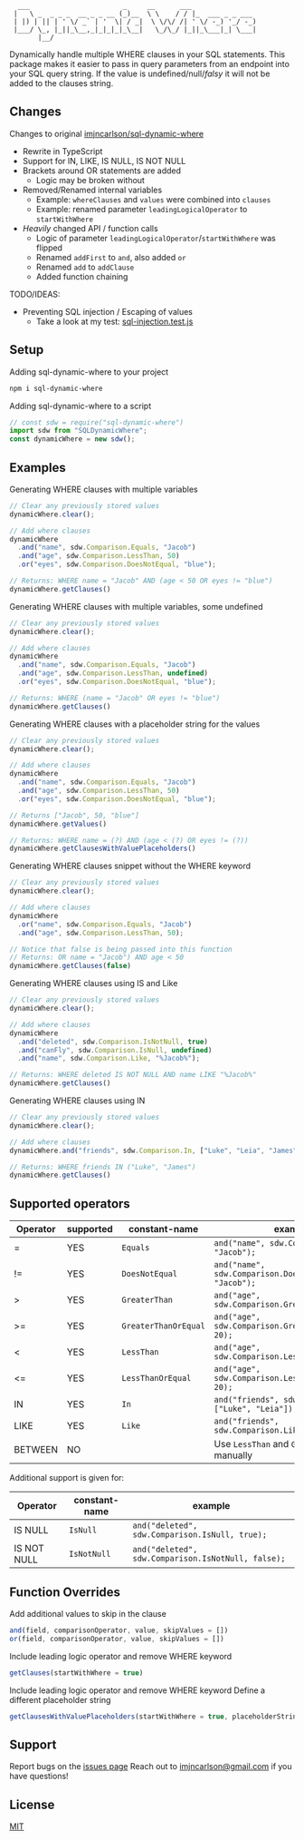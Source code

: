 ```
  ___                       _     __      ___
 |   \ _  _ _ _  __ _ _ __ (_)__  \ \    / / |_  ___ _ _ ___
 | |) | || | ' \/ _` | '  \| / _|  \ \/\/ /| ' \/ -_) '_/ -_)
 |___/ \_, |_||_\__,_|_|_|_|_\__|   \_/\_/ |_||_\___|_| \___|
       |__/
```

Dynamically handle multiple WHERE clauses in your SQL statements.
This package makes it easier to pass in query parameters from an endpoint into your SQL query string.
If the value is undefined/null/_falsy_ it will not be added to the clauses string.

## Changes

Changes to original [imjncarlson/sql-dynamic-where](https://github.com/imjncarlson/sql-dynamic-where)

- Rewrite in TypeScript
- Support for IN, LIKE, IS NULL, IS NOT NULL
- Brackets around OR statements are added
  - Logic may be broken without
- Removed/Renamed internal variables
  - Example: `whereClauses` and `values` were combined into `clauses`
  - Example: renamed parameter `leadingLogicalOperator` to `startWithWhere`
- _Heavily_ changed API / function calls
  - Logic of parameter `leadingLogicalOperator`/`startWithWhere` was flipped
  - Renamed `addFirst` to `and`, also added `or`
  - Renamed `add` to `addClause`
  - Added function chaining

TODO/IDEAS:

- Preventing SQL injection / Escaping of values
  - Take a look at my test: [sql-injection.test.js](./tests/sql-injection.test.js)

## Setup

Adding sql-dynamic-where to your project

```bash
npm i sql-dynamic-where
```

Adding sql-dynamic-where to a script

```js
// const sdw = require("sql-dynamic-where")
import sdw from "SQLDynamicWhere";
const dynamicWhere = new sdw();
```

## Examples

Generating WHERE clauses with multiple variables

```js
// Clear any previously stored values
dynamicWhere.clear();

// Add where clauses
dynamicWhere
  .and("name", sdw.Comparison.Equals, "Jacob")
  .and("age", sdw.Comparison.LessThan, 50)
  .or("eyes", sdw.Comparison.DoesNotEqual, "blue");

// Returns: WHERE name = "Jacob" AND (age < 50 OR eyes != "blue")
dynamicWhere.getClauses()
```

Generating WHERE clauses with multiple variables, some undefined

```js
// Clear any previously stored values
dynamicWhere.clear();

// Add where clauses
dynamicWhere
  .and("name", sdw.Comparison.Equals, "Jacob")
  .and("age", sdw.Comparison.LessThan, undefined)
  .or("eyes", sdw.Comparison.DoesNotEqual, "blue");

// Returns: WHERE (name = "Jacob" OR eyes != "blue")
dynamicWhere.getClauses()
```

Generating WHERE clauses with a placeholder string for the values

```js
// Clear any previously stored values
dynamicWhere.clear();

// Add where clauses
dynamicWhere
  .and("name", sdw.Comparison.Equals, "Jacob")
  .and("age", sdw.Comparison.LessThan, 50)
  .or("eyes", sdw.Comparison.DoesNotEqual, "blue");

// Returns ["Jacob", 50, "blue"]
dynamicWhere.getValues()

// Returns: WHERE name = (?) AND (age < (?) OR eyes != (?))
dynamicWhere.getClausesWithValuePlaceholders()
```

Generating WHERE clauses snippet without the WHERE keyword

```js
// Clear any previously stored values
dynamicWhere.clear();

// Add where clauses
dynamicWhere
  .or("name", sdw.Comparison.Equals, "Jacob")
  .and("age", sdw.Comparison.LessThan, 50);

// Notice that false is being passed into this function
// Returns: OR name = "Jacob") AND age < 50
dynamicWhere.getClauses(false)
```

Generating WHERE clauses using IS and Like

```js
// Clear any previously stored values
dynamicWhere.clear();

// Add where clauses
dynamicWhere
  .and("deleted", sdw.Comparison.IsNotNull, true)
  .and("canFly", sdw.Comparison.IsNull, undefined)
  .and("name", sdw.Comparison.Like, "%Jacob%");

// Returns: WHERE deleted IS NOT NULL AND name LIKE "%Jacob%"
dynamicWhere.getClauses()
```

Generating WHERE clauses using IN

```js
// Clear any previously stored values
dynamicWhere.clear();

// Add where clauses
dynamicWhere.and("friends", sdw.Comparison.In, ["Luke", "Leia", "James"], ["Leia"]);

// Returns: WHERE friends IN ("Luke", "James")
dynamicWhere.getClauses()
```

## Supported operators

| Operator | supported | constant-name        | example                                                |
|----------|-----------|----------------------|--------------------------------------------------------|
| =        | YES       | `Equals`             | `and("name", sdw.Comparison.Equals, "Jacob");`         |
| !=       | YES       | `DoesNotEqual`       | `and("name", sdw.Comparison.DoesNotEqual, "Jacob");`   |
| >        | YES       | `GreaterThan`        | `and("age", sdw.Comparison.GreaterThan, 20);`          |
| >=       | YES       | `GreaterThanOrEqual` | `and("age", sdw.Comparison.GreaterThanOrEqual, 20);`   |
| <        | YES       | `LessThan`           | `and("age", sdw.Comparison.LessThan, 20);`             |
| <=       | YES       | `LessThanOrEqual`    | `and("age", sdw.Comparison.LessThanOrEqual, 20);`      |
| IN       | YES       | `In`                 | `and("friends", sdw.Comparison.In, ["Luke", "Leia"]);` |
| LIKE     | YES       | `Like`               | `and("friends", sdw.Comparison.Like, "%James%");`      |
| BETWEEN  | NO        |                      | Use  `LessThan` and `GreaterThan` manually             |

Additional support is given for:

| Operator    | constant-name | example                                                 |
|-------------|---------------|---------------------------------------------------------|
| IS NULL     | `IsNull`      | `and("deleted", sdw.Comparison.IsNull, true);`     |
| IS NOT NULL | `IsNotNull`   | `and("deleted", sdw.Comparison.IsNotNull, false);` |

## Function Overrides

Add additional values to skip in the clause

```js
and(field, comparisonOperator, value, skipValues = [])
or(field, comparisonOperator, value, skipValues = [])
```

Include leading logic operator and remove WHERE keyword

```js
getClauses(startWithWhere = true)
```

Include leading logic operator and remove WHERE keyword
Define a different placeholder string

```js
getClausesWithValuePlaceholders(startWithWhere = true, placeholderString = "(?)")
```

## Support

Report bugs on the [issues page](https://github.com/imjncarlson/sql-dynamic-where/issues)
Reach out to <imjncarlson@gmail.com> if you have questions!

## License

[MIT](https://choosealicense.com/licenses/mit/)

